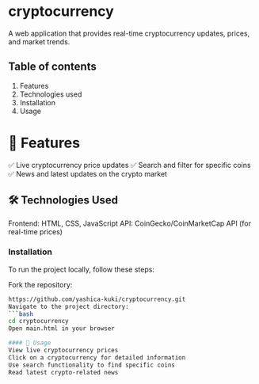 # cryptocurrency
A web application that provides real-time cryptocurrency updates, prices, and market trends.

## Table of contents
1. Features
2. Technologies used
3. Installation
4. Usage

# 📌 Features
✅ Live cryptocurrency price updates
✅ Search and filter for specific coins
✅ News and latest updates on the crypto market

## 🛠 Technologies Used
Frontend: HTML, CSS, JavaScript
API: CoinGecko/CoinMarketCap API (for real-time prices)

### Installation
To run the project locally, follow these steps:

Fork the repository:
```bash
https://github.com/yashica-kuki/cryptocurrency.git
Navigate to the project directory:
```bash
cd cryptocurrency
Open main.html in your browser

#### 📌 Usage
View live cryptocurrency prices
Click on a cryptocurrency for detailed information
Use search functionality to find specific coins
Read latest crypto-related news
